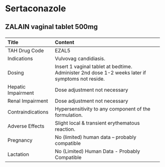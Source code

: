 # Sertaconazole

## ZALAIN vaginal tablet 500mg

##### 

| Title              | Content                                                                                         |
|:-------------------|:------------------------------------------------------------------------------------------------|
| TAH Drug Code      | EZAL5                                                                                           |
| Indications        | Vulvovag candidiasis.                                                                           |
| Dosing             | Insert 1 vaginal tablet at bedtime. Administer 2nd dose 1-2 weeks later if symptoms not reside. |
| Hepatic Impairment | Dose adjustment not necessary                                                                   |
| Renal Impairment   | Dose adjustment not necessary                                                                   |
| Contraindications  | Hypersensitivity to any component of the formulation.                                           |
| Adverse Effects    | Slight local & transient erythematous reaction.                                                 |
| Pregnancy          | No (limited) human data – probably compatible                                                   |
| Lactation          | No (Limited) Human Data - Probably Compatible                                                   |

